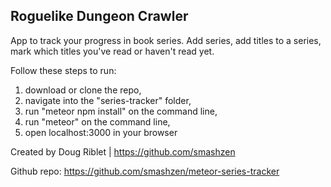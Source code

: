 ## Roguelike Dungeon Crawler

App to track your progress in book series. Add series, add titles to a series, mark which titles you've read or haven't read yet.

Follow these steps to run:

1. download or clone the repo,
2. navigate into the "series-tracker" folder,
3. run "meteor npm install" on the command line,
4. run "meteor" on the command line,
5. open localhost:3000 in your browser

Created by Doug Riblet | <https://github.com/smashzen>

Github repo: <https://github.com/smashzen/meteor-series-tracker>

